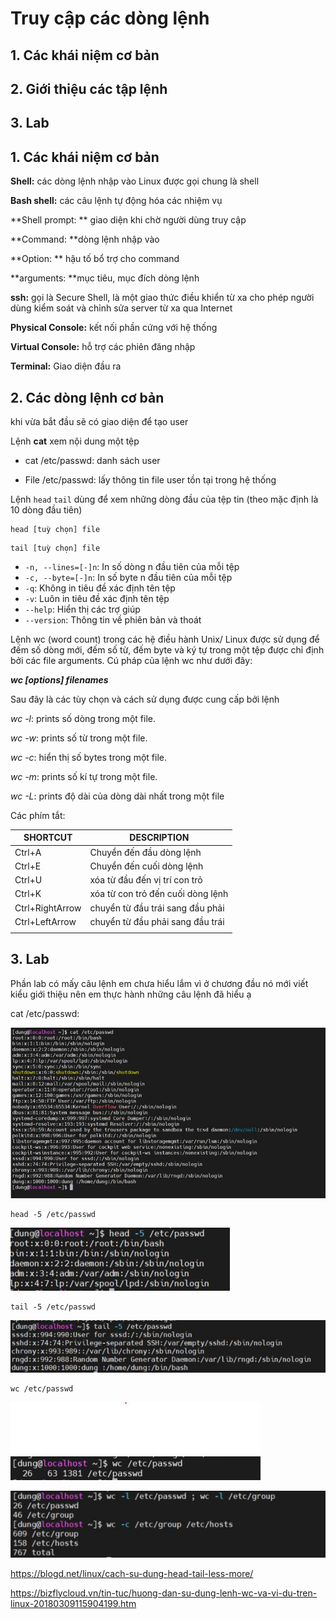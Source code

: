 # Truy cập các dòng lệnh 

## 1. Các khái niệm cơ bản 

## 2. Giới thiệu các tập lệnh 

## 3. Lab 





## 1. Các khái niệm cơ bản 

**Shell:** các dòng lệnh nhập vào Linux được gọi chung là shell 

**Bash shell:** các câu lệnh tự động hóa các nhiệm vụ 

**Shell prompt: ** giao diện khi chờ người dùng truy cập 

**Command: **dòng lệnh nhập vào

**Option: ** hậu tố bổ trợ cho command 

**arguments: **mục tiêu, mục đích dòng lệnh 

**ssh:** gọi là Secure Shell, là một giao thức điều khiển từ xa cho phép người dùng kiểm soát và chỉnh sửa server từ xa qua Internet

**Physical Console:** kết nối phần cứng với hệ thống 

**Virtual Console:** hỗ trợ các phiên đăng nhập 

**Terminal:** Giao diện đầu ra 

## 2. Các dòng lệnh cơ bản 

khi vừa bắt đầu sẽ có giao diện để tạo user 

Lệnh **cat** xem nội dung một tệp

- cat /etc/passwd: danh sách user 

-   File /etc/passwd: lấy thông tin file user tồn tại trong hệ thống 



Lệnh `head` `tail`  dùng để xem những dòng đầu của tệp tin (theo mặc định là 10 dòng đầu tiên)

```
head [tuỳ chọn] file
```

```
tail [tuỳ chọn] file
```



- `-n, --lines=[-]n`: In số dòng n đầu tiên của mỗi tệp
- `-c, --byte=[-]n`: In số byte n đầu tiên của mỗi tệp
- `-q`: Không in tiêu đề xác định tên tệp
- `-v`: Luôn in tiêu đề xác định tên tệp
- `--help`: Hiển thị các trợ giúp
- `--version`: Thông tin về phiên bản và thoát

Lệnh wc (word count) trong các hệ điều hành Unix/ Linux được sử dụng để đếm số dòng mới, đếm số từ, đếm byte và ký tự trong một tệp được chỉ định bởi các file arguments. Cú pháp của lệnh wc như dưới đây: 

***wc [options] filenames***

Sau đây là các tùy chọn và cách sử dụng được cung cấp bởi lệnh

*wc -l*: prints số dòng trong một file. 

*wc -w*: prints số từ trong một file. 

*wc -c*: hiển thị số bytes trong một file. 

*wc -m*: prints số kí tự trong một file. 

*wc -L*: prints độ dài của dòng dài nhất trong một file

Các phím tắt: 

| SHORTCUT        | DESCRIPTION                       |
| --------------- | --------------------------------- |
| Ctrl+A          | Chuyển đến đầu dòng lệnh          |
| Ctrl+E          | Chuyển đến cuối dòng lệnh         |
| Ctrl+U          | xóa từ đầu đến vị trí con trỏ     |
| Ctrl+K          | xóa từ con trỏ đến cuối dòng lệnh |
| Ctrl+RightArrow | chuyển từ đầu trái sang đầu phải  |
| Ctrl+LeftArrow  | chuyển từ đầu phải sang đầu trái  |
|                 |                                   |



## 3. Lab

Phần lab có mấy câu lệnh em chưa hiểu lắm vì ở chương đầu nó mới viết kiểu giới thiệu nên em thực hành những câu lệnh đã hiểu ạ  

cat /etc/passwd:

![danh sách thông tin user](images/danhsachuser.JPG)

```
head -5 /etc/passwd
```



![head](images/head.JPG)

```
tail -5 /etc/passwd
```

![tail](images/tail.JPG)

```
wc /etc/passwd  
```

![wc](images/wc.JPG)



![wc2](images/wc2.JPG)

https://blogd.net/linux/cach-su-dung-head-tail-less-more/

https://bizflycloud.vn/tin-tuc/huong-dan-su-dung-lenh-wc-va-vi-du-tren-linux-20180309115904199.htm